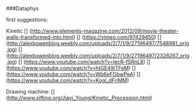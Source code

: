 ###Dataphys

first suggestions:

Kinetic
[] (http://www.elements-magazine.com/2012/09/movie-theater-walls-transformed-into.html)
[] (https://vimeo.com/97429450)
[] (http://alexbowenblog.weebly.com/uploads/2/7/1/9/27196497/7548981_orig.jpg)
[] (http://alexbowenblog.weebly.com/uploads/2/7/1/9/27196497/2328267_orig.jpg)
[] (https://www.youtube.com/watch?v=lecR-fSRnL8)
[] (https://www.youtube.com/watch?v=htGE49iTFeM)
[] (https://www.youtube.com/watch?v=Wb6eFGbwPeA)
[] (https://www.youtube.com/watch?v=Kogl_dFriMM)

Drawing machine:
[] (http://www.sifting.org/Jiayi_Young/Kinetic_Procession.html)
